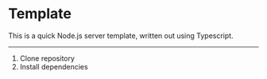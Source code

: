 # Template

This is a quick Node.js server template, written out using Typescript.

---------------------------------------------------------------------

1. Clone repository
2. Install dependencies
